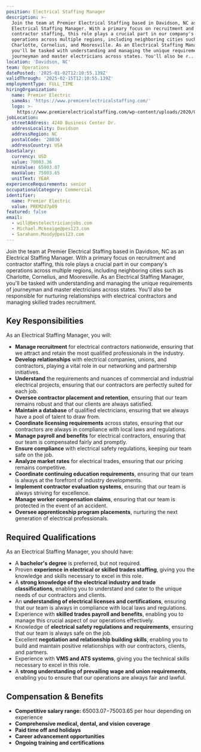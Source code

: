 ```yaml
---
position: Electrical Staffing Manager
description: >-
  Join the team at Premier Electrical Staffing based in Davidson, NC as an
  Electrical Staffing Manager. With a primary focus on recruitment and
  contractor staffing, this role plays a crucial part in our company's
  operations across multiple regions, including neighboring cities such as
  Charlotte, Cornelius, and Mooresville. As an Electrical Staffing Manager,
  you'll be tasked with understanding and managing the unique requirements of
  journeyman and master electricians across states. You'll also be r...
location: 'Davidson, NC'
team: Operations
datePosted: '2025-01-02T12:10:55.139Z'
validThrough: '2025-02-15T12:10:55.139Z'
employmentType: FULL_TIME
hiringOrganization:
  name: Premier Electric
  sameAs: 'https://www.premierelectricalstaffing.com/'
  logo: >-
    https://www.premierelectricalstaffing.com/wp-content/uploads/2020/05/Premier-Electrical-Staffing-logo.png
jobLocation:
  streetAddress: 4240 Business Center Dr.
  addressLocality: Davidson
  addressRegion: NC
  postalCode: '28036'
  addressCountry: USA
baseSalary:
  currency: USD
  value: 70003.36
  minValue: 65003.07
  maxValue: 75003.65
  unitText: YEAR
experienceRequirements: senior
occupationalCategory: Commercial
identifier:
  name: Premier Electric
  value: PREM2d7p09
featured: false
email:
  - will@bestelectricianjobs.com
  - Michael.Mckeaige@pes123.com
  - Sarahann.Moody@pes123.com
---
```




Join the team at Premier Electrical Staffing based in Davidson, NC as an Electrical Staffing Manager. With a primary focus on recruitment and contractor staffing, this role plays a crucial part in our company's operations across multiple regions, including neighboring cities such as Charlotte, Cornelius, and Mooresville. As an Electrical Staffing Manager, you'll be tasked with understanding and managing the unique requirements of journeyman and master electricians across states. You'll also be responsible for nurturing relationships with electrical contractors and managing skilled trades recruitment.

## Key Responsibilities
As an Electrical Staffing Manager, you will:

- **Manage recruitment** for electrical contractors nationwide, ensuring that we attract and retain the most qualified professionals in the industry.
- **Develop relationships** with electrical companies, unions, and contractors, playing a vital role in our networking and partnership initiatives.
- **Understand** the requirements and nuances of commercial and industrial electrical projects, ensuring that our contractors are perfectly suited for each job.
- **Oversee contractor placement and retention**, ensuring that our team remains robust and that our clients are always satisfied.
- **Maintain a database** of qualified electricians, ensuring that we always have a pool of talent to draw from.
- **Coordinate licensing requirements** across states, ensuring that our contractors are always in compliance with local laws and regulations.
- **Manage payroll and benefits** for electrical contractors, ensuring that our team is compensated fairly and promptly.
- **Ensure compliance** with electrical safety regulations, keeping our team safe on the job.
- **Analyze market rates** for electrical trades, ensuring that our pricing remains competitive.
- **Coordinate continuing education requirements**, ensuring that our team is always at the forefront of industry developments.
- **Implement contractor evaluation systems**, ensuring that our team is always striving for excellence.
- **Manage worker compensation claims**, ensuring that our team is protected in the event of an accident.
- **Oversee apprenticeship program placements**, nurturing the next generation of electrical professionals.

## Required Qualifications
As an Electrical Staffing Manager, you should have:

- A **bachelor's degree** is preferred, but not required.
- Proven **experience in electrical or skilled trades staffing**, giving you the knowledge and skills necessary to excel in this role.
- A **strong knowledge of the electrical industry and trade classifications**, enabling you to understand and cater to the unique needs of our contractors and clients.
- An **understanding of electrical licenses and certifications**, ensuring that our team is always in compliance with local laws and regulations.
- Experience with **skilled trades payroll and benefits**, enabling you to manage this crucial aspect of our operations effectively.
- Knowledge of **electrical safety regulations and requirements**, ensuring that our team is always safe on the job.
- Excellent **negotiation and relationship building skills**, enabling you to build and maintain positive relationships with our contractors, clients, and partners.
- Experience with **VMS and ATS systems**, giving you the technical skills necessary to excel in this role.
- A **strong understanding of prevailing wage and union requirements**, enabling you to ensure that our operations are always fair and lawful.

## Compensation & Benefits
- **Competitive salary range:** $65003.07-$75003.65 per hour depending on experience
- **Comprehensive medical, dental, and vision coverage**
- **Paid time off and holidays**
- **Career advancement opportunities**
- **Ongoing training and certifications**